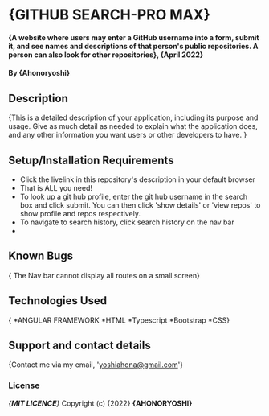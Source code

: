 # {GITHUB SEARCH-PRO MAX}

#### {A website where users may enter a GitHub username into a form, submit it, and see names and descriptions of that person's public repositories. A person can also look for other repositories}, {April 2022}

#### By **{Ahonoryoshi}**
## Description
{This is a detailed description of your application, including its purpose and usage.  Give as much detail as needed to explain what the application does, and any other information you want users or other developers to have. }
## Setup/Installation Requirements
* Click the livelink in this repository's description in your default browser 
* That is ALL you need!
* To look up a git hub profile, enter the git hub username in the search box and click submit. You can then click 'show details' or 'view repos' to show profile and repos respectively.
* To navigate to search history, click search history on the nav bar
* 
## Known Bugs
{ The Nav bar cannot display all routes on a small screen}

## Technologies Used
{
*ANGULAR FRAMEWORK
*HTML
*Typescript
*Bootstrap
*CSS}
## Support and contact details
{Contact me via my email, 'yoshiahona@gmail.com'}
### License
*{**MIT LICENCE**}*
Copyright (c) {2022} **{AHONORYOSHI}**
